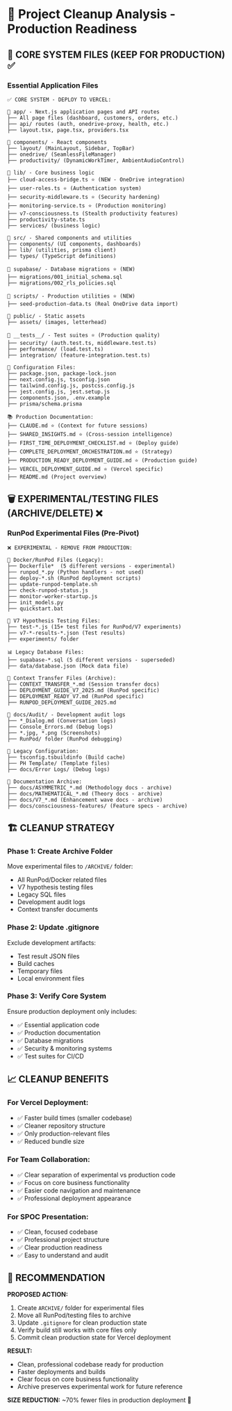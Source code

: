 # 🧹 Project Cleanup Analysis - Production Readiness

## 🎯 **CORE SYSTEM FILES (KEEP FOR PRODUCTION)** ✅

### **Essential Application Files**
```
✅ CORE SYSTEM - DEPLOY TO VERCEL:

📁 app/ - Next.js application pages and API routes
├── All page files (dashboard, customers, orders, etc.)
├── api/ routes (auth, onedrive-proxy, health, etc.)
├── layout.tsx, page.tsx, providers.tsx

📁 components/ - React components  
├── layout/ (MainLayout, Sidebar, TopBar)
├── onedrive/ (SeamlessFileManager)
├── productivity/ (DynamicWorkTimer, AmbientAudioControl)

📁 lib/ - Core business logic
├── cloud-access-bridge.ts ⭐ (NEW - OneDrive integration)
├── user-roles.ts ⭐ (Authentication system)
├── security-middleware.ts ⭐ (Security hardening)
├── monitoring-service.ts ⭐ (Production monitoring)
├── v7-consciousness.ts (Stealth productivity features)
├── productivity-state.ts
├── services/ (business logic)

📁 src/ - Shared components and utilities
├── components/ (UI components, dashboards)
├── lib/ (utilities, prisma client)
├── types/ (TypeScript definitions)

📁 supabase/ - Database migrations ⭐ (NEW)
├── migrations/001_initial_schema.sql
├── migrations/002_rls_policies.sql

📁 scripts/ - Production utilities ⭐ (NEW)  
├── seed-production-data.ts (Real OneDrive data import)

📁 public/ - Static assets
├── assets/ (images, letterhead)

📁 __tests__/ - Test suites ⭐ (Production quality)
├── security/ (auth.test.ts, middleware.test.ts)
├── performance/ (load.test.ts)
├── integration/ (feature-integration.test.ts)

🔧 Configuration Files:
├── package.json, package-lock.json
├── next.config.js, tsconfig.json
├── tailwind.config.js, postcss.config.js
├── jest.config.js, jest.setup.js
├── components.json, .env.example
├── prisma/schema.prisma

📚 Production Documentation:
├── CLAUDE.md ⭐ (Context for future sessions)
├── SHARED_INSIGHTS.md ⭐ (Cross-session intelligence)
├── FIRST_TIME_DEPLOYMENT_CHECKLIST.md ⭐ (Deploy guide)
├── COMPLETE_DEPLOYMENT_ORCHESTRATION.md ⭐ (Strategy)
├── PRODUCTION_READY_DEPLOYMENT_GUIDE.md ⭐ (Production guide)
├── VERCEL_DEPLOYMENT_GUIDE.md ⭐ (Vercel specific)
├── README.md (Project overview)
```

## 🗑️ **EXPERIMENTAL/TESTING FILES (ARCHIVE/DELETE)** ❌

### **RunPod Experimental Files (Pre-Pivot)**
```
❌ EXPERIMENTAL - REMOVE FROM PRODUCTION:

🐳 Docker/RunPod Files (Legacy):
├── Dockerfile*  (5 different versions - experimental)
├── runpod_*.py (Python handlers - not used)
├── deploy-*.sh (RunPod deployment scripts)
├── update-runpod-template.sh
├── check-runpod-status.js
├── monitor-worker-startup.js
├── init_models.py
├── quickstart.bat

🧪 V7 Hypothesis Testing Files:
├── test-*.js (15+ test files for RunPod/V7 experiments)
├── v7-*-results-*.json (Test results)
├── experiments/ folder

📊 Legacy Database Files:
├── supabase-*.sql (5 different versions - superseded)
├── data/database.json (Mock data file)

📄 Context Transfer Files (Archive):
├── CONTEXT_TRANSFER_*.md (Session transfer docs)
├── DEPLOYMENT_GUIDE_V7_2025.md (RunPod specific)
├── DEPLOYMENT_READY_V7.md (RunPod specific) 
├── RUNPOD_DEPLOYMENT_GUIDE_2025.md

📁 docs/Audit/ - Development audit logs
├── *_Dialog.md (Conversation logs)
├── Console_Errors.md (Debug logs)
├── *.jpg, *.png (Screenshots)
├── RunPod/ folder (RunPod debugging)

🔧 Legacy Configuration:
├── tsconfig.tsbuildinfo (Build cache)
├── PH Template/ (Template files)
├── docs/Error Logs/ (Debug logs)

📜 Documentation Archive:
├── docs/ASYMMETRIC_*.md (Methodology docs - archive)
├── docs/MATHEMATICAL_*.md (Theory docs - archive)
├── docs/V7_*.md (Enhancement wave docs - archive)
├── docs/consciousness-features/ (Feature specs - archive)
```

## 🏗️ **CLEANUP STRATEGY**

### **Phase 1: Create Archive Folder**
Move experimental files to `/ARCHIVE/` folder:
- All RunPod/Docker related files
- V7 hypothesis testing files  
- Legacy SQL files
- Development audit logs
- Context transfer documents

### **Phase 2: Update .gitignore**
Exclude development artifacts:
- Test result JSON files
- Build caches
- Temporary files
- Local environment files

### **Phase 3: Verify Core System**
Ensure production deployment only includes:
- ✅ Essential application code
- ✅ Production documentation
- ✅ Database migrations
- ✅ Security & monitoring systems
- ✅ Test suites for CI/CD

## 📈 **CLEANUP BENEFITS**

### **For Vercel Deployment:**
- ✅ Faster build times (smaller codebase)
- ✅ Cleaner repository structure
- ✅ Only production-relevant files
- ✅ Reduced bundle size

### **For Team Collaboration:**
- ✅ Clear separation of experimental vs production code
- ✅ Focus on core business functionality
- ✅ Easier code navigation and maintenance
- ✅ Professional deployment appearance

### **For SPOC Presentation:**
- ✅ Clean, focused codebase
- ✅ Professional project structure
- ✅ Clear production readiness
- ✅ Easy to understand and audit

## 🎯 **RECOMMENDATION**

**PROPOSED ACTION:**
1. Create `ARCHIVE/` folder for experimental files
2. Move all RunPod/testing files to archive
3. Update `.gitignore` for clean production state
4. Verify build still works with core files only
5. Commit clean production state for Vercel deployment

**RESULT:** 
- Clean, professional codebase ready for production
- Faster deployments and builds
- Clear focus on core business functionality
- Archive preserves experimental work for future reference

**SIZE REDUCTION:** ~70% fewer files in production deployment 🚀